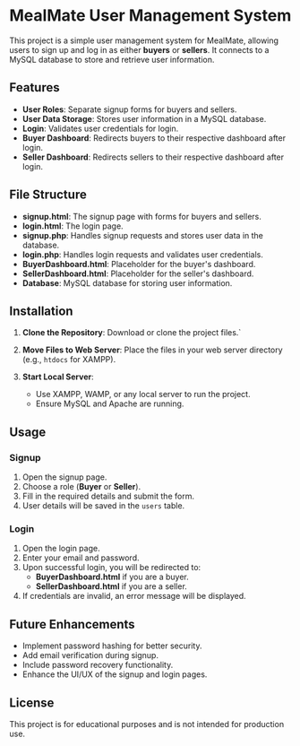 # MealMate User Management System

This project is a simple user management system for MealMate, allowing users to sign up and log in as either **buyers** or **sellers**. It connects to a MySQL database to store and retrieve user information.

## Features
- **User Roles**: Separate signup forms for buyers and sellers.
- **User Data Storage**: Stores user information in a MySQL database.
- **Login**: Validates user credentials for login.
- **Buyer Dashboard**: Redirects buyers to their respective dashboard after login.
- **Seller Dashboard**: Redirects sellers to their respective dashboard after login.

## File Structure
- **signup.html**: The signup page with forms for buyers and sellers.
- **login.html**: The login page.
- **signup.php**: Handles signup requests and stores user data in the database.
- **login.php**: Handles login requests and validates user credentials.
- **BuyerDashboard.html**: Placeholder for the buyer's dashboard.
- **SellerDashboard.html**: Placeholder for the seller's dashboard.
- **Database**: MySQL database for storing user information.


## Installation
1. **Clone the Repository**: Download or clone the project files.`
2. **Move Files to Web Server**: Place the files in your web server directory (e.g., `htdocs` for XAMPP).



3. **Start Local Server**:
   - Use XAMPP, WAMP, or any local server to run the project.
   - Ensure MySQL and Apache are running.

## Usage
### Signup
1. Open the signup page.
2. Choose a role (**Buyer** or **Seller**).
3. Fill in the required details and submit the form.
4. User details will be saved in the `users` table.

### Login
1. Open the login page.
2. Enter your email and password.
3. Upon successful login, you will be redirected to:
   - **BuyerDashboard.html** if you are a buyer.
   - **SellerDashboard.html** if you are a seller.
4. If credentials are invalid, an error message will be displayed.


## Future Enhancements
- Implement password hashing for better security.
- Add email verification during signup.
- Include password recovery functionality.
- Enhance the UI/UX of the signup and login pages.

## License
This project is for educational purposes and is not intended for production use.

